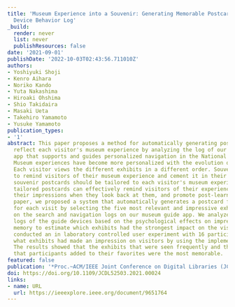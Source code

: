 ```yaml
---
title: 'Museum Experience into a Souvenir: Generating Memorable Postcards from Guide
  Device Behavior Log'
_build:
  render: never
  list: never
  publishResources: false
date: '2021-09-01'
publishDate: '2022-10-03T02:43:56.711010Z'
authors:
- Yoshiyuki Shoji
- Kenro Aihara
- Noriko Kando
- Yuta Nakashima
- Hiroaki Ohshima
- Shio Takidaira
- Masaki Ueta
- Takehiro Yamamoto
- Yusuke Yamamoto
publication_types:
- '1'
abstract: This paper proposes a method for automatically generating postcards that
  reflect each visitor's museum experience by analyzing the log of our original iPad
  app that supports and guides personalized navigation in the National Museum of Ethnology.
  Museum experiences have become more personalized with the evolution of guiding devices.
  Each visitor views the different exhibits in a different order. Souvenirs serve
  to remind visitors of their museum experience and cement it in their memories; thus,
  souvenir postcards should be tailored to each visitor's museum experience. Such
  tailored postcards can effectively remind visitors of their experiences, deepen
  their impressions when they look back at them, and promote post-learning. In this
  paper, we proposed a system that automatically generates a postcard for each visitor
  for each visit by selecting the five most relevant and impressive exhibits based
  on the search and navigation logs on our museum guide app. We analyzed the search
  logs of the guide devices based on the psychological effects on impressions and
  memory to estimate which exhibits had the strongest impact on the visitors. We then
  conducted an in laboratory controlled user experiment with 16 participants to check
  what exhibits had made an impression on visitors by using the implemented system.
  The results showed that the exhibits that were seen frequently and the exhibits
  that participants added to their favorites were the most memorable.
featured: false
publication: '*Proc.~ACM/IEEE Joint Conference on Digital Libraries (JCDL)*'
doi: https://doi.org/10.1109/JCDL52503.2021.00024
links:
- name: URL
  url: https://ieeexplore.ieee.org/document/9651764
---
```


